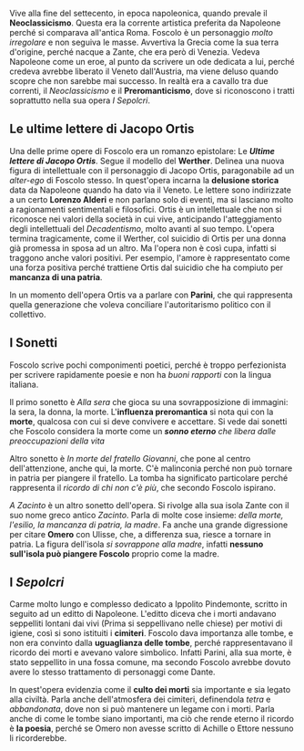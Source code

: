 Vive alla fine del settecento, in epoca napoleonica, quando prevale il **Neoclassicismo**. Questa era la corrente artistica preferita da Napoleone perché si comparava all'antica Roma. 
Foscolo è un personaggio *molto irregolare* e non seguiva le masse. Avvertiva la Grecia come la sua terra d'origine, perché nacque a Zante, che era però di Venezia. 
Vedeva Napoleone come un eroe, al punto da scrivere un ode dedicata a lui, perché credeva avrebbe liberato il Veneto dall'Austria, ma viene deluso quando scopre che non sarebbe mai successo. 
In realtà era a cavallo tra due correnti, il *Neoclassicismo* e il **Preromanticismo**, dove si riconoscono i tratti soprattutto nella sua opera *I Sepolcri*. 

## Le ultime lettere di Jacopo Ortis
Una delle prime opere di Foscolo era un romanzo epistolare: Le ***Ultime lettere di Jacopo Ortis***. 
Segue il modello del **Werther**. Delinea una nuova figura di intellettuale con il personaggio di Jacopo Ortis, paragonabile ad un *alter-ego* di Foscolo stesso. 
In quest'opera incarna la **delusione storica** data da Napoleone quando ha dato via il Veneto. 
Le lettere sono indirizzate a un certo **Lorenzo Alderi** e non parlano solo di eventi, ma si lasciano molto a ragionamenti sentimentali e filosofici. 
Ortis è un intellettuale che non si riconosce nei valori della società in cui vive, anticipando l'atteggiamento degli intellettuali del *Decadentismo*, molto avanti al suo tempo. 
L'opera termina tragicamente, come il Werther, col suicidio di Ortis per una donna già promessa in sposa ad un altro. Ma l'opera non è così cupa, infatti si traggono anche valori positivi. Per esempio, l'amore è rappresentato come una forza positiva perché trattiene Ortis dal suicidio che ha compiuto per **mancanza di una patria**. 

In un momento dell'opera Ortis va a parlare con **Parini**, che qui rappresenta quella generazione che voleva conciliare l'autoritarismo politico con il collettivo.

## I Sonetti
Foscolo scrive pochi componimenti poetici, perché è troppo perfezionista per scrivere rapidamente poesie e non ha *buoni rapporti* con la lingua italiana. 

Il primo sonetto è *Alla sera* che gioca su una sovrapposizione di immagini: la sera, la donna, la morte. L'**influenza preromantica** si nota qui con la **morte**, qualcosa con cui si deve convivere e accettare. Si vede dai sonetti che Foscolo considera la morte come un ***sonno eterno** che libera dalle preoccupazioni della vita* 

Altro sonetto è *In morte del fratello Giovanni*, che pone al centro dell'attenzione, anche qui, la morte. C'è malinconia perché non può tornare in patria per piangere il fratello. La tomba ha significato particolare perché rappresenta il *ricordo di chi non c'è più*, che secondo Foscolo ispirano. 

*A Zacinto* è un altro sonetto dell'opera. Si rivolge alla sua isola Zante con il suo nome greco antico *Zacinto*. Parla di molte cose insieme: *della morte, l'esilio, la mancanza di patria, la madre*. Fa anche una grande digressione per citare **Omero** con Ulisse, che, a differenza sua, riesce a tornare in patria. La figura dell'isola *si sovrappone alla madre*, infatti **nessuno sull'isola può piangere Foscolo** proprio come la madre.

## I *Sepolcri*
Carme molto lungo e complesso dedicato a Ippolito Pindemonte, scritto in seguito ad un editto di Napoleone. L'editto diceva che i morti andavano seppelliti lontani dai vivi (Prima si seppellivano nelle chiese) per motivi di igiene, così si sono istituiti i **cimiteri**.
Foscolo dava importanza alle tombe, e non era convinto dalla **uguaglianza delle tombe**, perché rappresentavano il ricordo dei morti e avevano valore simbolico. Infatti Parini, alla sua morte, è stato seppellito in una fossa comune, ma secondo Foscolo avrebbe dovuto avere lo stesso trattamento di personaggi come Dante.

In quest'opera evidenzia come il **culto dei morti** sia importante e sia legato alla civiltà. Parla anche dell'atmosfera dei cimiteri, definendola *tetra* e *abbandonata*, dove non si può mantenere un legame con i morti.
Parla anche di come le tombe siano importanti, ma ciò che rende eterno il ricordo è
**la poesia**, perché se Omero non avesse scritto di Achille o Ettore nessuno li ricorderebbe.